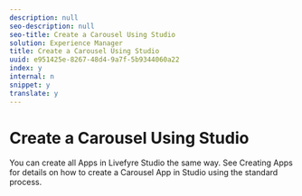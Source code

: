 ```yaml
---
description: null
seo-description: null
seo-title: Create a Carousel Using Studio
solution: Experience Manager
title: Create a Carousel Using Studio
uuid: e951425e-8267-48d4-9a7f-5b9344060a22
index: y
internal: n
snippet: y
translate: y
---
```


# Create a Carousel Using Studio

You can create all Apps in Livefyre Studio the same way. See Creating Apps for details on how to create a Carousel App in Studio using the standard process.
